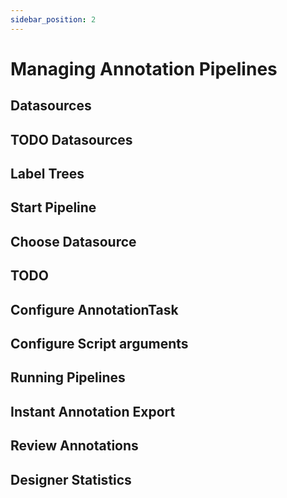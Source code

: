 ```yaml
---
sidebar_position: 2
---
```



# Managing Annotation Pipelines

## Datasources

## TODO Datasources

## Label Trees

## Start Pipeline

## Choose Datasource

## TODO

## Configure AnnotationTask

## Configure Script arguments

## Running Pipelines

## Instant Annotation Export

## Review Annotations

## Designer Statistics
